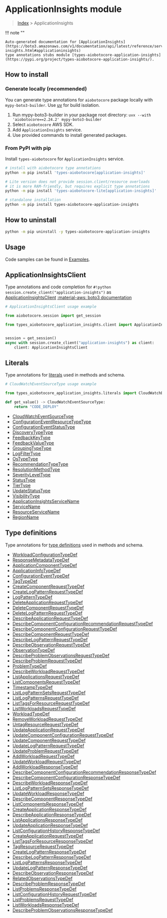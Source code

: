 # ApplicationInsights module

> [Index](../README.md) > ApplicationInsights


!!! note ""

    Auto-generated documentation for [ApplicationInsights](https://boto3.amazonaws.com/v1/documentation/api/latest/reference/services/application-insights.html#applicationinsights)
    type annotations stubs module [types-aiobotocore-application-insights](https://pypi.org/project/types-aiobotocore-application-insights/).

## How to install

### Generate locally (recommended)

You can generate type annotations for `aiobotocore` package locally with `mypy-boto3-builder`.
Use [uv](https://docs.astral.sh/uv/getting-started/installation/) for build isolation.

1. Run mypy-boto3-builder in your package root directory: `uvx --with 'aiobotocore==2.24.2' mypy-boto3-builder`
1. Select `aiobotocore` AWS SDK.
1. Add `ApplicationInsights` service.
1. Use provided commands to install generated packages.



### From PyPI with pip

Install `types-aiobotocore` for `ApplicationInsights` service.

```bash
# install with aiobotocore type annotations
python -m pip install 'types-aiobotocore[application-insights]'

# Lite version does not provide session.client/resource overloads
# it is more RAM-friendly, but requires explicit type annotations
python -m pip install 'types-aiobotocore-lite[application-insights]'

# standalone installation
python -m pip install types-aiobotocore-application-insights
```



## How to uninstall

```bash
python -m pip uninstall -y types-aiobotocore-application-insights
```

## Usage

Code samples can be found in [Examples](./usage.md).

## ApplicationInsightsClient

Type annotations and code completion for  `#!python session.create_client("application-insights")` as [ApplicationInsightsClient](./client.md)
[:material-aws: boto3 documentation](https://boto3.amazonaws.com/v1/documentation/api/latest/reference/services/application-insights.html#ApplicationInsights.Client)

```python
# ApplicationInsightsClient usage example

from aiobotocore.session import get_session

from types_aiobotocore_application_insights.client import ApplicationInsightsClient


session = get_session()
async with session.create_client("application-insights") as client:
    client: ApplicationInsightsClient
```








## Literals

Type annotations for [literals](./literals.md) used in methods and schema.

```python
# CloudWatchEventSourceType usage example

from types_aiobotocore_application_insights.literals import CloudWatchEventSourceType

def get_value() -> CloudWatchEventSourceType:
    return "CODE_DEPLOY"
```

- [CloudWatchEventSourceType](./literals.md#cloudwatcheventsourcetype)
- [ConfigurationEventResourceTypeType](./literals.md#configurationeventresourcetypetype)
- [ConfigurationEventStatusType](./literals.md#configurationeventstatustype)
- [DiscoveryTypeType](./literals.md#discoverytypetype)
- [FeedbackKeyType](./literals.md#feedbackkeytype)
- [FeedbackValueType](./literals.md#feedbackvaluetype)
- [GroupingTypeType](./literals.md#groupingtypetype)
- [LogFilterType](./literals.md#logfiltertype)
- [OsTypeType](./literals.md#ostypetype)
- [RecommendationTypeType](./literals.md#recommendationtypetype)
- [ResolutionMethodType](./literals.md#resolutionmethodtype)
- [SeverityLevelType](./literals.md#severityleveltype)
- [StatusType](./literals.md#statustype)
- [TierType](./literals.md#tiertype)
- [UpdateStatusType](./literals.md#updatestatustype)
- [VisibilityType](./literals.md#visibilitytype)
- [ApplicationInsightsServiceName](./literals.md#applicationinsightsservicename)
- [ServiceName](./literals.md#servicename)
- [ResourceServiceName](./literals.md#resourceservicename)
- [RegionName](./literals.md#regionname)




## Type definitions

Type annotations for [type definitions](./type_defs.md) used in methods and schema.

- [WorkloadConfigurationTypeDef](./type_defs.md#workloadconfigurationtypedef)
- [ResponseMetadataTypeDef](./type_defs.md#responsemetadatatypedef)
- [ApplicationComponentTypeDef](./type_defs.md#applicationcomponenttypedef)
- [ApplicationInfoTypeDef](./type_defs.md#applicationinfotypedef)
- [ConfigurationEventTypeDef](./type_defs.md#configurationeventtypedef)
- [TagTypeDef](./type_defs.md#tagtypedef)
- [CreateComponentRequestTypeDef](./type_defs.md#createcomponentrequesttypedef)
- [CreateLogPatternRequestTypeDef](./type_defs.md#createlogpatternrequesttypedef)
- [LogPatternTypeDef](./type_defs.md#logpatterntypedef)
- [DeleteApplicationRequestTypeDef](./type_defs.md#deleteapplicationrequesttypedef)
- [DeleteComponentRequestTypeDef](./type_defs.md#deletecomponentrequesttypedef)
- [DeleteLogPatternRequestTypeDef](./type_defs.md#deletelogpatternrequesttypedef)
- [DescribeApplicationRequestTypeDef](./type_defs.md#describeapplicationrequesttypedef)
- [DescribeComponentConfigurationRecommendationRequestTypeDef](./type_defs.md#describecomponentconfigurationrecommendationrequesttypedef)
- [DescribeComponentConfigurationRequestTypeDef](./type_defs.md#describecomponentconfigurationrequesttypedef)
- [DescribeComponentRequestTypeDef](./type_defs.md#describecomponentrequesttypedef)
- [DescribeLogPatternRequestTypeDef](./type_defs.md#describelogpatternrequesttypedef)
- [DescribeObservationRequestTypeDef](./type_defs.md#describeobservationrequesttypedef)
- [ObservationTypeDef](./type_defs.md#observationtypedef)
- [DescribeProblemObservationsRequestTypeDef](./type_defs.md#describeproblemobservationsrequesttypedef)
- [DescribeProblemRequestTypeDef](./type_defs.md#describeproblemrequesttypedef)
- [ProblemTypeDef](./type_defs.md#problemtypedef)
- [DescribeWorkloadRequestTypeDef](./type_defs.md#describeworkloadrequesttypedef)
- [ListApplicationsRequestTypeDef](./type_defs.md#listapplicationsrequesttypedef)
- [ListComponentsRequestTypeDef](./type_defs.md#listcomponentsrequesttypedef)
- [TimestampTypeDef](./type_defs.md#timestamptypedef)
- [ListLogPatternSetsRequestTypeDef](./type_defs.md#listlogpatternsetsrequesttypedef)
- [ListLogPatternsRequestTypeDef](./type_defs.md#listlogpatternsrequesttypedef)
- [ListTagsForResourceRequestTypeDef](./type_defs.md#listtagsforresourcerequesttypedef)
- [ListWorkloadsRequestTypeDef](./type_defs.md#listworkloadsrequesttypedef)
- [WorkloadTypeDef](./type_defs.md#workloadtypedef)
- [RemoveWorkloadRequestTypeDef](./type_defs.md#removeworkloadrequesttypedef)
- [UntagResourceRequestTypeDef](./type_defs.md#untagresourcerequesttypedef)
- [UpdateApplicationRequestTypeDef](./type_defs.md#updateapplicationrequesttypedef)
- [UpdateComponentConfigurationRequestTypeDef](./type_defs.md#updatecomponentconfigurationrequesttypedef)
- [UpdateComponentRequestTypeDef](./type_defs.md#updatecomponentrequesttypedef)
- [UpdateLogPatternRequestTypeDef](./type_defs.md#updatelogpatternrequesttypedef)
- [UpdateProblemRequestTypeDef](./type_defs.md#updateproblemrequesttypedef)
- [AddWorkloadRequestTypeDef](./type_defs.md#addworkloadrequesttypedef)
- [UpdateWorkloadRequestTypeDef](./type_defs.md#updateworkloadrequesttypedef)
- [AddWorkloadResponseTypeDef](./type_defs.md#addworkloadresponsetypedef)
- [DescribeComponentConfigurationRecommendationResponseTypeDef](./type_defs.md#describecomponentconfigurationrecommendationresponsetypedef)
- [DescribeComponentConfigurationResponseTypeDef](./type_defs.md#describecomponentconfigurationresponsetypedef)
- [DescribeWorkloadResponseTypeDef](./type_defs.md#describeworkloadresponsetypedef)
- [ListLogPatternSetsResponseTypeDef](./type_defs.md#listlogpatternsetsresponsetypedef)
- [UpdateWorkloadResponseTypeDef](./type_defs.md#updateworkloadresponsetypedef)
- [DescribeComponentResponseTypeDef](./type_defs.md#describecomponentresponsetypedef)
- [ListComponentsResponseTypeDef](./type_defs.md#listcomponentsresponsetypedef)
- [CreateApplicationResponseTypeDef](./type_defs.md#createapplicationresponsetypedef)
- [DescribeApplicationResponseTypeDef](./type_defs.md#describeapplicationresponsetypedef)
- [ListApplicationsResponseTypeDef](./type_defs.md#listapplicationsresponsetypedef)
- [UpdateApplicationResponseTypeDef](./type_defs.md#updateapplicationresponsetypedef)
- [ListConfigurationHistoryResponseTypeDef](./type_defs.md#listconfigurationhistoryresponsetypedef)
- [CreateApplicationRequestTypeDef](./type_defs.md#createapplicationrequesttypedef)
- [ListTagsForResourceResponseTypeDef](./type_defs.md#listtagsforresourceresponsetypedef)
- [TagResourceRequestTypeDef](./type_defs.md#tagresourcerequesttypedef)
- [CreateLogPatternResponseTypeDef](./type_defs.md#createlogpatternresponsetypedef)
- [DescribeLogPatternResponseTypeDef](./type_defs.md#describelogpatternresponsetypedef)
- [ListLogPatternsResponseTypeDef](./type_defs.md#listlogpatternsresponsetypedef)
- [UpdateLogPatternResponseTypeDef](./type_defs.md#updatelogpatternresponsetypedef)
- [DescribeObservationResponseTypeDef](./type_defs.md#describeobservationresponsetypedef)
- [RelatedObservationsTypeDef](./type_defs.md#relatedobservationstypedef)
- [DescribeProblemResponseTypeDef](./type_defs.md#describeproblemresponsetypedef)
- [ListProblemsResponseTypeDef](./type_defs.md#listproblemsresponsetypedef)
- [ListConfigurationHistoryRequestTypeDef](./type_defs.md#listconfigurationhistoryrequesttypedef)
- [ListProblemsRequestTypeDef](./type_defs.md#listproblemsrequesttypedef)
- [ListWorkloadsResponseTypeDef](./type_defs.md#listworkloadsresponsetypedef)
- [DescribeProblemObservationsResponseTypeDef](./type_defs.md#describeproblemobservationsresponsetypedef)

